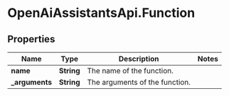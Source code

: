 # OpenAiAssistantsApi.Function

## Properties

Name | Type | Description | Notes
------------ | ------------- | ------------- | -------------
**name** | **String** | The name of the function. | 
**_arguments** | **String** | The arguments of the function. | 


